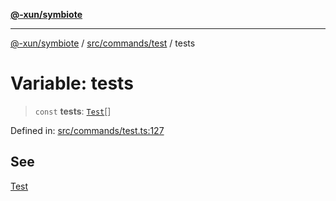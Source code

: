 [**@-xun/symbiote**](../../../../README.md)

***

[@-xun/symbiote](../../../../README.md) / [src/commands/test](../README.md) / tests

# Variable: tests

> `const` **tests**: [`Test`](../enumerations/Test.md)[]

Defined in: [src/commands/test.ts:127](https://github.com/Xunnamius/symbiote/blob/62837922680f523ceb73c316fc4e6bbfb810fc1f/src/commands/test.ts#L127)

## See

[Test](../enumerations/Test.md)
